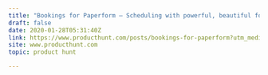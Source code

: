 ```yaml
---
title: "Bookings for Paperform — Scheduling with powerful, beautiful forms."
draft: false
date: 2020-01-28T05:31:40Z
link: https://www.producthunt.com/posts/bookings-for-paperform?utm_medium=RSS&utm_source=hune
site: www.producthunt.com
topic: product hunt  

---
```

